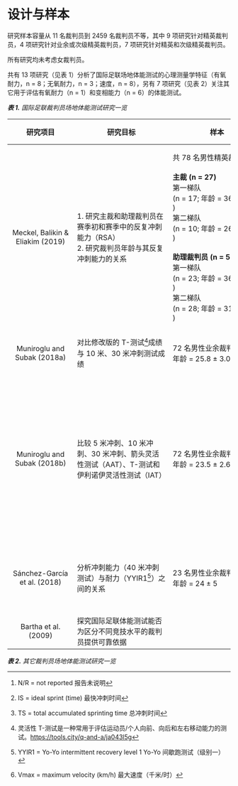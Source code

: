 # 设计与样本

研究样本容量从 11 名裁判员到 2459 名裁判员不等，其中 9 项研究针对精英裁判员，4 项研究针对业余或次级精英裁判员，7 项研究针对精英和次级精英裁判员。

所有研究均未考虑女裁判员。

共有 13 项研究（见表 1）分析了国际足联场地体能测试的心理测量学特征（有氧耐力，n = 8；无氧耐力，n = 3；速度，n = 8），另有 7 项研究（见表 2）关注其它用于评估有氧耐力（n = 1）和变相能力（n = 6）的体能测试。

***表 1.** 国际足联裁判员场地体能测试研究一览*

|研究项目|研究目标|样本|体能测试|体能类别|可靠性|效度|
|:-----:|------|----|------|:-----:|:---:|---|
|<div style="width:100pt">Meckel, Balikin & Eliakim (2019)</div>|<div style="width:150pt">1. 研究主裁和助理裁判员在赛季初和赛季中的反复冲刺能力（RSA）<br>2. 研究裁判员年龄与其反复冲刺能力的关系</div>|<div style="width:150pt">共 78 名男性精英裁判员<br><br>**主裁 (n = 27)**<br>第一梯队<br>(n = 17; 年龄 = 36.0 ± 5.6 )<br>第二梯队<br>(n = 10; 年龄 = 26.8 ± 2.2 )<br><br>**助理裁判员 (n = 51)**<br>第一梯队<br>(n = 23; 年龄 = 36.3 ± 5.1 )<br>第二梯队<br>(n = 28; 年龄 = 31.3 ± 3.4 )</div>|<div style="width:120pt">**主裁：**<br>反复冲刺测试（RST）（6x40m，冲刺间休息 1 分 30 秒）<br><br>**助理裁判员：**<br>反复冲刺测试（RST）（5x30m，冲刺间休息 30 秒）</div>|<div style="width:100pt">无氧耐力</div>|N/R[^1]|<div style="width:210pt">**建构效度：**<br>• 在赛季前和赛季中，第二梯队主裁的最快冲刺时间（IS[^2]）和总冲刺时间（TS[^3]）明显快于第一梯队（p <0.05）；<br> • 在赛季前和赛季中，第一梯队和第二梯队的助理裁判员的冲刺时间没有显著差异（p > 0.05）。<br><br>**聚合效度：**<br>主裁年龄 vs RST (IS)<br>(r = 0.63; p < 0.001)<br>主裁年龄 vs RST (TS)<br>(r = 0.65; p < 0.001)<br>助理裁判员年龄 vs RST (IS)<br>(r = 0.34; p < 0.05)<br>助理裁判员年龄 vs RST (TS)<br>(r = 0.36; p < 0.05)</div>|
|Muniroglu and Subak (2018a)|对比修改版的 T-测试[^4]成绩与 10 米、30 米冲刺测试成绩|72 名男性业余裁判员<br>年龄 = 25.8 ± 3.0|10 米冲刺测试<br>30 米冲刺测试<br>T-测试|速度<br>灵活性|N/R|**聚合效度：**<br>10 米 vs 30 米 (r = 0.66; p < 0.01)<br>10 米 vs T-测试 (r = 0.22; p < 0.01)<br>30 米 vs T-测试 (r = 0.27; p < 0.01)|
|Muniroglu and Subak (2018b)|比较 5 米冲刺、10 米冲刺、30 米冲刺、箭头灵活性测试（AAT）、T-测试和伊利诺伊灵活性测试（IAT）|72 名男性业余裁判员<br>年龄 = 23.5 ± 2.6|5 米冲刺测试<br>10 米冲刺测试<br>30 米冲刺测试<br>T-测试<br>箭头灵活性测试（AAT）<br>伊利诺伊灵活性测试（IAT）|速度<br>灵活性|N/R|**聚合效度：**<br>5 米 vs 10 米 (r = 0.72; p < 0.01)<br>5 米 & 10 米 vs 30 米 ( r 值分别为 0.62 和 0.84; p < 0.01)<br>5 米 & 10 米 & 30 米 vs T-测试<br>( r 值分别为 0.72; 0.42; 0.48; p < 0.01)<br>5 米 & 10 米 & 30 米 vs AAT<br>( r 值分别为 0.38; 0.57; 0.70; p < 0.01)<br>5 米 & 10 米 & 30 米 vs IAT<br>( r 值分别为 0.39; 0.60; 0.75; p < 0.01)<br>T-测试 vs AAT & IAT<br>( r 值分别为 0.50; 0.61; p < 0.01)<br>AAT vs IAT ( r = 0.79; p < 0.01)|
|Sánchez-García et al. (2018)|分析冲刺能力（40 米冲刺测试）与耐力（YYIR1[^5]）之间的关系|23 名男性业余裁判员<br>年龄 = 24 ± 5|Yo-Yo 间歇跑测试（级别一）(YYIR1)<br>40 米冲刺测试|有氧耐力<br>速度|N/R|**聚合效度：**<br>40 米（Vmax[^6]）vs YYIR1（距离）<br>(r = −0.40; p < 0.05)<br>40 米（时间）vs YYIR1（距离）<br>(r = −0.17; p > 0.05)<br>40 米（时间）vs 40 米（Vmax）<br>(r = −0.26; p > 0.05)|
|Bartha et al. (2009)|探究国际足联体能测试能否为区分不同竞技水平的裁判员提供可靠依据|

[^1]: N/R = not reported 报告未说明

[^2]: IS = ideal sprint (time) 最快冲刺时间

[^3]: TS = total accumulated sprinting time 总冲刺时间

[^4]: 灵活性 T-测试是一种常用于评估运动员/个人向前、向后和左右移动能力的测试。<https://tools.city/q-and-a/ja043l5g>

[^5]: YYIR1 = Yo-Yo intermittent recovery level 1 Yo-Yo 间歇跑测试（级别一）

[^6]: Vmax = maximum velocity (km/h) 最大速度（千米/时）

***表 2.** 其它裁判员场地体能测试研究一览*
